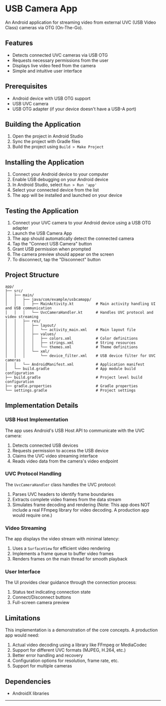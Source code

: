 # USB Camera App

An Android application for streaming video from external UVC (USB Video Class) cameras via OTG (On-The-Go).

## Features

- Detects connected UVC cameras via USB OTG
- Requests necessary permissions from the user
- Displays live video feed from the camera
- Simple and intuitive user interface

## Prerequisites

- Android device with USB OTG support
- USB UVC camera
- USB OTG adapter (if your device doesn't have a USB-A port)

## Building the Application

1. Open the project in Android Studio
2. Sync the project with Gradle files
3. Build the project using `Build > Make Project`

## Installing the Application

1. Connect your Android device to your computer
2. Enable USB debugging on your Android device
3. In Android Studio, select `Run > Run 'app'`
4. Select your connected device from the list
5. The app will be installed and launched on your device

## Testing the Application

1. Connect your UVC camera to your Android device using a USB OTG adapter
2. Launch the USB Camera App
3. The app should automatically detect the connected camera
4. Tap the "Connect USB Camera" button
5. Grant USB permission when prompted
6. The camera preview should appear on the screen
7. To disconnect, tap the "Disconnect" button

## Project Structure

```
app/
├── src/
│   ├── main/
│   │   ├── java/com/example/usbcamapp/
│   │   │   ├── MainActivity.kt          # Main activity handling UI and USB communication
│   │   │   └── UvcCameraHandler.kt      # Handles UVC protocol and video streaming
│   │   ├── res/
│   │   │   ├── layout/
│   │   │   │   └── activity_main.xml    # Main layout file
│   │   │   ├── values/
│   │   │   │   ├── colors.xml           # Color definitions
│   │   │   │   ├── strings.xml          # String resources
│   │   │   │   └── themes.xml           # Theme definitions
│   │   │   └── xml/
│   │   │       └── device_filter.xml    # USB device filter for UVC cameras
│   │   └── AndroidManifest.xml          # Application manifest
│   └── build.gradle                     # App module build configuration
├── build.gradle                         # Project level build configuration
├── gradle.properties                    # Gradle properties
└── settings.gradle                      # Project settings
```

## Implementation Details

### USB Host Implementation

The app uses Android's USB Host API to communicate with the UVC camera:

1. Detects connected USB devices
2. Requests permission to access the USB device
3. Claims the UVC video streaming interface
4. Reads video data from the camera's video endpoint

### UVC Protocol Handling

The `UvcCameraHandler` class handles the UVC protocol:

1. Parses UVC headers to identify frame boundaries
2. Extracts complete video frames from the data stream
3. Simulates frame decoding and rendering (Note: This app does NOT include a real FFmpeg library for video decoding. A production app would require one.)

### Video Streaming

The app displays the video stream with minimal latency:

1. Uses a `SurfaceView` for efficient video rendering
2. Implements a frame queue to buffer video frames
3. Renders frames on the main thread for smooth playback

### User Interface

The UI provides clear guidance through the connection process:

1. Status text indicating connection state
2. Connect/Disconnect buttons
3. Full-screen camera preview

## Limitations

This implementation is a demonstration of the core concepts. A production app would need:

1. Actual video decoding using a library like FFmpeg or MediaCodec
2. Support for different UVC formats (MJPEG, H.264, etc.)
3. Better error handling and recovery
4. Configuration options for resolution, frame rate, etc.
5. Support for multiple cameras

## Dependencies

- AndroidX libraries
  
---
